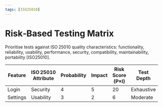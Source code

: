 ```yaml
---
tags: [ISO25010]
---
```

# Risk‑Based Testing Matrix

Prioritise tests against ISO 25010 quality characteristics: functionality, reliability, usability, performance, security, compatibility, maintainability, portability [ISO25010].

| Feature | ISO 25010 Attribute | Probability | Impact | Risk Score (P×I) | Test Depth |
|---------|--------------------|-------------|--------|------------------|------------|
| Login | Security | 4 | 5 | 20 | Exhaustive |
| Settings | Usability | 3 | 2 | 6 | Moderate |
